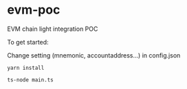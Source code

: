 # evm-poc
EVM chain light integration POC

To get started:  
  
Change setting (mnemonic, accountaddress...) in config.json

`yarn install`

`ts-node main.ts`

